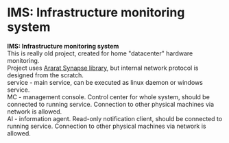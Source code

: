 # IMS: Infrastructure monitoring system
<b>IMS: Infrastructure monitoring system</b><br>
This is really old project, created for home "datacenter" hardware monitoring.<br>
Project uses <a href="https://sourceforge.net/projects/synalist/">Ararat Synapse library</a>, but internal network protocol is designed from the scratch.<br>
service - main service, can be executed as linux daemon or windows service.<br>
MC - management console. Control center for whole system, should be connected to running service. Connection to other physical machines via network is allowed.<br>
AI - information agent. Read-only notification client, should be connected to running service. Connection to other physical machines via network is allowed.<br>
